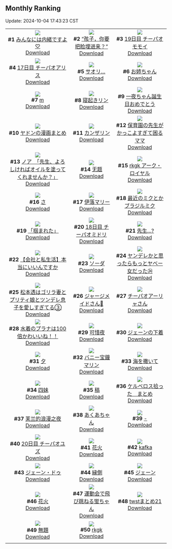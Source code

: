 ## Monthly Ranking
Update: 2024-10-04 17:43:23 CST

|      |      |      |
| :----: | :----: | :----: |
| ![](https://i.pixiv.re/c/240x480/img-master/img/2024/09/06/00/00/43/122170089_p0_master1200.jpg)<br>**#1** [みんなには内緒ですよ♡](https://www.pixiv.net/artworks/122170089)<br>[Download](https://i.pixiv.re/img-original/img/2024/09/06/00/00/43/122170089_p0.jpg) | ![](https://i.pixiv.re/c/240x480/img-master/img/2024/09/06/11/38/28/122180650_p0_master1200.jpg)<br>**#2** [“孩子，你要把脸埋进来？”](https://www.pixiv.net/artworks/122180650)<br>[Download](https://i.pixiv.re/img-original/img/2024/09/06/11/38/28/122180650_p0.jpg) | ![](https://i.pixiv.re/c/240x480/img-master/img/2024/09/06/12/50/20/122173568_p0_master1200.jpg)<br>**#3** [19日目 チーパオモモイ](https://www.pixiv.net/artworks/122173568)<br>[Download](https://i.pixiv.re/img-original/img/2024/09/06/12/50/20/122173568_p0.png) |
| ![](https://i.pixiv.re/c/240x480/img-master/img/2024/09/04/00/00/54/122115657_p0_master1200.jpg)<br>**#4** [17日目 チーパオアリス](https://www.pixiv.net/artworks/122115657)<br>[Download](https://i.pixiv.re/img-original/img/2024/09/04/00/00/54/122115657_p0.png) | ![](https://i.pixiv.re/c/240x480/img-master/img/2024/09/06/19/15/14/122189162_p0_master1200.jpg)<br>**#5** [サオリ…](https://www.pixiv.net/artworks/122189162)<br>[Download](https://i.pixiv.re/img-original/img/2024/09/06/19/15/14/122189162_p0.png) | ![](https://i.pixiv.re/c/240x480/img-master/img/2024/09/06/23/27/18/122197170_p0_master1200.jpg)<br>**#6** [お姉ちゃん](https://www.pixiv.net/artworks/122197170)<br>[Download](https://i.pixiv.re/img-original/img/2024/09/06/23/27/18/122197170_p0.jpg) |
| ![](https://i.pixiv.re/c/240x480/img-master/img/2024/09/06/02/49/25/122174378_p0_master1200.jpg)<br>**#7** [m](https://www.pixiv.net/artworks/122174378)<br>[Download](https://i.pixiv.re/img-original/img/2024/09/06/02/49/25/122174378_p0.jpg) | ![](https://i.pixiv.re/c/240x480/img-master/img/2024/09/05/00/00/30/122142529_p0_master1200.jpg)<br>**#8** [寝起きリン](https://www.pixiv.net/artworks/122142529)<br>[Download](https://i.pixiv.re/img-original/img/2024/09/05/00/00/30/122142529_p0.jpg) | ![](https://i.pixiv.re/c/240x480/img-master/img/2024/09/06/01/58/30/122173501_p0_master1200.jpg)<br>**#9** [一夜ちゃん誕生日おめでとう](https://www.pixiv.net/artworks/122173501)<br>[Download](https://i.pixiv.re/img-original/img/2024/09/06/01/58/30/122173501_p0.png) |
| ![](https://i.pixiv.re/c/240x480/img-master/img/2024/09/06/21/10/18/122192684_p0_master1200.jpg)<br>**#10** [ヤドンの漫画まとめ](https://www.pixiv.net/artworks/122192684)<br>[Download](https://i.pixiv.re/img-original/img/2024/09/06/21/10/18/122192684_p0.jpg) | ![](https://i.pixiv.re/c/240x480/img-master/img/2024/09/06/00/00/35/122170062_p0_master1200.jpg)<br>**#11** [カンザリン](https://www.pixiv.net/artworks/122170062)<br>[Download](https://i.pixiv.re/img-original/img/2024/09/06/00/00/35/122170062_p0.png) | ![](https://i.pixiv.re/c/240x480/img-master/img/2024/09/05/22/27/14/122166983_p0_master1200.jpg)<br>**#12** [保育園の先生がかっこよすぎて困るママ](https://www.pixiv.net/artworks/122166983)<br>[Download](https://i.pixiv.re/img-original/img/2024/09/05/22/27/14/122166983_p0.jpg) |
| ![](https://i.pixiv.re/c/240x480/img-master/img/2024/09/07/08/00/07/122207070_p0_master1200.jpg)<br>**#13** [ノア　「先生、よろしければオイルを塗ってくれませんか？」](https://www.pixiv.net/artworks/122207070)<br>[Download](https://i.pixiv.re/img-original/img/2024/09/07/08/00/07/122207070_p0.jpg) | ![](https://i.pixiv.re/c/240x480/img-master/img/2024/09/05/15/24/46/122156399_p0_master1200.jpg)<br>**#14** [无题](https://www.pixiv.net/artworks/122156399)<br>[Download](https://i.pixiv.re/img-original/img/2024/09/05/15/24/46/122156399_p0.jpg) | ![](https://i.pixiv.re/c/240x480/img-master/img/2024/09/06/20/24/10/122191232_p0_master1200.jpg)<br>**#15** [rkgk  アーク・ロイヤル](https://www.pixiv.net/artworks/122191232)<br>[Download](https://i.pixiv.re/img-original/img/2024/09/06/20/24/10/122191232_p0.jpg) |
| ![](https://i.pixiv.re/c/240x480/img-master/img/2024/09/06/04/30/01/122175478_p0_master1200.jpg)<br>**#16** [さ](https://www.pixiv.net/artworks/122175478)<br>[Download](https://i.pixiv.re/img-original/img/2024/09/06/04/30/01/122175478_p0.png) | ![](https://i.pixiv.re/c/240x480/img-master/img/2024/09/06/12/00/07/122180956_p0_master1200.jpg)<br>**#17** [伊落マリー](https://www.pixiv.net/artworks/122180956)<br>[Download](https://i.pixiv.re/img-original/img/2024/09/06/12/00/07/122180956_p0.png) | ![](https://i.pixiv.re/c/240x480/img-master/img/2024/09/04/00/12/09/122116240_p0_master1200.jpg)<br>**#18** [最近のミクとかブラジルミク](https://www.pixiv.net/artworks/122116240)<br>[Download](https://i.pixiv.re/img-original/img/2024/09/04/00/12/09/122116240_p0.jpg) |
| ![](https://i.pixiv.re/c/240x480/img-master/img/2024/09/05/18/13/22/122159691_p0_master1200.jpg)<br>**#19** [「掴まれた」](https://www.pixiv.net/artworks/122159691)<br>[Download](https://i.pixiv.re/img-original/img/2024/09/05/18/13/22/122159691_p0.png) | ![](https://i.pixiv.re/c/240x480/img-master/img/2024/09/05/22/06/33/122143334_p0_master1200.jpg)<br>**#20** [18日目 チーパオミドリ](https://www.pixiv.net/artworks/122143334)<br>[Download](https://i.pixiv.re/img-original/img/2024/09/05/22/06/33/122143334_p0.png) | ![](https://i.pixiv.re/c/240x480/img-master/img/2024/09/04/16/44/49/122130517_p0_master1200.jpg)<br>**#21** [先生...?](https://www.pixiv.net/artworks/122130517)<br>[Download](https://i.pixiv.re/img-original/img/2024/09/04/16/44/49/122130517_p0.png) |
| ![](https://i.pixiv.re/c/240x480/img-master/img/2024/09/06/12/00/12/122180989_p0_master1200.jpg)<br>**#22** [【会社と私生活】本当にいいんですか](https://www.pixiv.net/artworks/122180989)<br>[Download](https://i.pixiv.re/img-original/img/2024/09/06/12/00/12/122180989_p0.jpg) | ![](https://i.pixiv.re/c/240x480/img-master/img/2024/09/06/19/23/22/122189392_p0_master1200.jpg)<br>**#23** [ソーダ](https://www.pixiv.net/artworks/122189392)<br>[Download](https://i.pixiv.re/img-original/img/2024/09/06/19/23/22/122189392_p0.jpg) | ![](https://i.pixiv.re/c/240x480/img-master/img/2024/09/06/00/02/45/122170315_p0_master1200.jpg)<br>**#24** [ヤンデレかと思ったらもっとヤベー女だった㉔](https://www.pixiv.net/artworks/122170315)<br>[Download](https://i.pixiv.re/img-original/img/2024/09/06/00/02/45/122170315_p0.png) |
| ![](https://i.pixiv.re/c/240x480/img-master/img/2024/09/06/19/24/06/122189096_p0_master1200.jpg)<br>**#25** [松本透はゴリラ妻とプリティ娘とツンデレ息子を愛しすぎてる③](https://www.pixiv.net/artworks/122189096)<br>[Download](https://i.pixiv.re/img-original/img/2024/09/06/19/24/06/122189096_p0.jpg) | ![](https://i.pixiv.re/c/240x480/img-master/img/2024/09/06/19/08/28/122188995_p0_master1200.jpg)<br>**#26** [ジャージメイドさん🥺](https://www.pixiv.net/artworks/122188995)<br>[Download](https://i.pixiv.re/img-original/img/2024/09/06/19/08/28/122188995_p0.jpg) | ![](https://i.pixiv.re/c/240x480/img-master/img/2024/09/06/00/25/01/122171172_p0_master1200.jpg)<br>**#27** [チーパオアーリャさん](https://www.pixiv.net/artworks/122171172)<br>[Download](https://i.pixiv.re/img-original/img/2024/09/06/00/25/01/122171172_p0.jpg) |
| ![](https://i.pixiv.re/c/240x480/img-master/img/2024/09/08/08/00/09/122239146_p0_master1200.jpg)<br>**#28** [水着のプラナは100倍かわいいね！！](https://www.pixiv.net/artworks/122239146)<br>[Download](https://i.pixiv.re/img-original/img/2024/09/08/08/00/09/122239146_p0.jpg) | ![](https://i.pixiv.re/c/240x480/img-master/img/2024/09/06/00/00/19/122170012_p0_master1200.jpg)<br>**#29** [可惜夜](https://www.pixiv.net/artworks/122170012)<br>[Download](https://i.pixiv.re/img-original/img/2024/09/06/00/00/19/122170012_p0.png) | ![](https://i.pixiv.re/c/240x480/img-master/img/2024/09/07/00/01/02/122198486_p0_master1200.jpg)<br>**#30** [ジェーンの下着](https://www.pixiv.net/artworks/122198486)<br>[Download](https://i.pixiv.re/img-original/img/2024/09/07/00/01/02/122198486_p0.png) |
| ![](https://i.pixiv.re/c/240x480/img-master/img/2024/09/05/18/00/12/122159308_p0_master1200.jpg)<br>**#31** [夕](https://www.pixiv.net/artworks/122159308)<br>[Download](https://i.pixiv.re/img-original/img/2024/09/05/18/00/12/122159308_p0.jpg) | ![](https://i.pixiv.re/c/240x480/img-master/img/2024/09/07/00/00/35/122198404_p0_master1200.jpg)<br>**#32** [バニー宝鐘マリン](https://www.pixiv.net/artworks/122198404)<br>[Download](https://i.pixiv.re/img-original/img/2024/09/07/00/00/35/122198404_p0.png) | ![](https://i.pixiv.re/c/240x480/img-master/img/2024/09/08/00/00/21/122230395_p0_master1200.jpg)<br>**#33** [海を撒いて](https://www.pixiv.net/artworks/122230395)<br>[Download](https://i.pixiv.re/img-original/img/2024/09/08/00/00/21/122230395_p0.png) |
| ![](https://i.pixiv.re/c/240x480/img-master/img/2024/09/05/12/20/14/122153508_p0_master1200.jpg)<br>**#34** [四妹](https://www.pixiv.net/artworks/122153508)<br>[Download](https://i.pixiv.re/img-original/img/2024/09/05/12/20/14/122153508_p0.jpg) | ![](https://i.pixiv.re/c/240x480/img-master/img/2024/09/06/21/10/03/122192678_p0_master1200.jpg)<br>**#35** [稿](https://www.pixiv.net/artworks/122192678)<br>[Download](https://i.pixiv.re/img-original/img/2024/09/06/21/10/03/122192678_p0.jpg) | ![](https://i.pixiv.re/c/240x480/img-master/img/2024/09/06/16/25/09/122185097_p0_master1200.jpg)<br>**#36** [ケルベロス拾った　まとめ](https://www.pixiv.net/artworks/122185097)<br>[Download](https://i.pixiv.re/img-original/img/2024/09/06/16/25/09/122185097_p0.jpg) |
| ![](https://i.pixiv.re/c/240x480/img-master/img/2024/09/06/17/28/27/122186272_p0_master1200.jpg)<br>**#37** [芙兰的浪漫之夜](https://www.pixiv.net/artworks/122186272)<br>[Download](https://i.pixiv.re/img-original/img/2024/09/06/17/28/27/122186272_p0.jpg) | ![](https://i.pixiv.re/c/240x480/img-master/img/2024/09/06/21/14/35/122170124_p0_master1200.jpg)<br>**#38** [あくあちゃん](https://www.pixiv.net/artworks/122170124)<br>[Download](https://i.pixiv.re/img-original/img/2024/09/06/21/14/35/122170124_p0.png) | ![](https://i.pixiv.re/c/240x480/img-master/img/2024/09/04/13/00/01/122127128_p0_master1200.jpg)<br>**#39** [-](https://www.pixiv.net/artworks/122127128)<br>[Download](https://i.pixiv.re/img-original/img/2024/09/04/13/00/01/122127128_p0.jpg) |
| ![](https://i.pixiv.re/c/240x480/img-master/img/2024/09/07/02/50/06/122203102_p0_master1200.jpg)<br>**#40** [20日目 チーパオユズ](https://www.pixiv.net/artworks/122203102)<br>[Download](https://i.pixiv.re/img-original/img/2024/09/07/02/50/06/122203102_p0.png) | ![](https://i.pixiv.re/c/240x480/img-master/img/2024/09/06/00/14/24/122170815_p0_master1200.jpg)<br>**#41** [花火](https://www.pixiv.net/artworks/122170815)<br>[Download](https://i.pixiv.re/img-original/img/2024/09/06/00/14/24/122170815_p0.jpg) | ![](https://i.pixiv.re/c/240x480/img-master/img/2024/09/07/00/38/54/122200078_p0_master1200.jpg)<br>**#42** [kafka](https://www.pixiv.net/artworks/122200078)<br>[Download](https://i.pixiv.re/img-original/img/2024/09/07/00/38/54/122200078_p0.jpg) |
| ![](https://i.pixiv.re/c/240x480/img-master/img/2024/09/05/18/00/14/122159316_p0_master1200.jpg)<br>**#43** [ジェーン・ドゥ](https://www.pixiv.net/artworks/122159316)<br>[Download](https://i.pixiv.re/img-original/img/2024/09/05/18/00/14/122159316_p0.jpg) | ![](https://i.pixiv.re/c/240x480/img-master/img/2024/09/06/03/22/31/122174793_p0_master1200.jpg)<br>**#44** [縁側](https://www.pixiv.net/artworks/122174793)<br>[Download](https://i.pixiv.re/img-original/img/2024/09/06/03/22/31/122174793_p0.jpg) | ![](https://i.pixiv.re/c/240x480/img-master/img/2024/09/05/00/06/28/122142954_p0_master1200.jpg)<br>**#45** [ジェーン](https://www.pixiv.net/artworks/122142954)<br>[Download](https://i.pixiv.re/img-original/img/2024/09/05/00/06/28/122142954_p0.jpg) |
| ![](https://i.pixiv.re/c/240x480/img-master/img/2024/09/04/00/00/31/122115584_p0_master1200.jpg)<br>**#46** [花火](https://www.pixiv.net/artworks/122115584)<br>[Download](https://i.pixiv.re/img-original/img/2024/09/04/00/00/31/122115584_p0.jpg) | ![](https://i.pixiv.re/c/240x480/img-master/img/2024/09/07/18/04/45/122218916_p0_master1200.jpg)<br>**#47** [運動会で飛び跳ねる蛍ちゃん](https://www.pixiv.net/artworks/122218916)<br>[Download](https://i.pixiv.re/img-original/img/2024/09/07/18/04/45/122218916_p0.png) | ![](https://i.pixiv.re/c/240x480/img-master/img/2024/09/04/20/58/28/122136645_p0_master1200.jpg)<br>**#48** [twstまとめ21](https://www.pixiv.net/artworks/122136645)<br>[Download](https://i.pixiv.re/img-original/img/2024/09/04/20/58/28/122136645_p0.png) |
| ![](https://i.pixiv.re/c/240x480/img-master/img/2024/09/06/10/04/05/122179302_p0_master1200.jpg)<br>**#49** [無題](https://www.pixiv.net/artworks/122179302)<br>[Download](https://i.pixiv.re/img-original/img/2024/09/06/10/04/05/122179302_p0.jpg) | ![](https://i.pixiv.re/c/240x480/img-master/img/2024/09/07/21/41/52/122225409_p0_master1200.jpg)<br>**#50** [rkgk](https://www.pixiv.net/artworks/122225409)<br>[Download](https://i.pixiv.re/img-original/img/2024/09/07/21/41/52/122225409_p0.jpg) |
|      |
